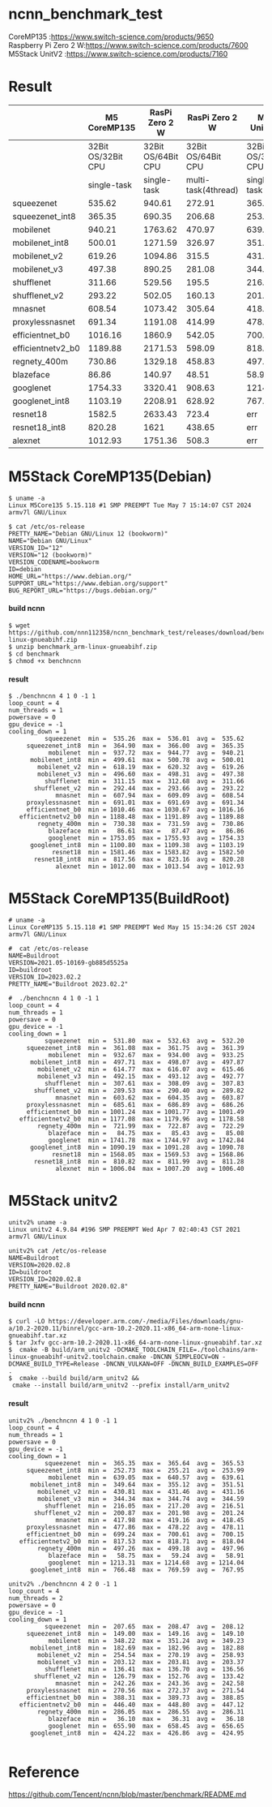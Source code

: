 # ncnn_benchmark_test

CoreMP135 :https://www.switch-science.com/products/9650  
Raspberry Pi Zero 2 W:https://www.switch-science.com/products/7600  
M5Stack UnitV2 :https://www.switch-science.com/products/7160

# Result

||M5 CoreMP135|RasPi Zero 2 W|RasPi Zero 2 W|M5 UnitV2|M5 UnitV2|
| ------ | -------- |------ |-- |-- |-- |
||  32Bit OS/32Bit CPU|  32Bit OS/64Bit CPU|   32Bit OS/64Bit CPU| 32Bit OS/32Bit CPU|  32Bit OS/32Bit CPU|
||  single-task| single-task|  multi-task(4thread)|single-task|  multi-task(2thread)|
|squeezenet|535.62|940.61|272.91|365.53|208.12|
|squeezenet_int8|365.35|690.35|206.68|253.99|149.1|
|mobilenet|940.21|1763.62|470.97|639.61|349.23|
|mobilenet_int8|500.01|1271.59|326.97|351.51|182.88|
|mobilenet_v2|619.26|1094.86|315.5|431.16|258.93|
|mobilenet_v3|497.38|890.25|281.08|344.59|203.37|
|shufflenet|311.66|529.56|195.5|216.51|136.56|
|shufflenet_v2|293.22|502.05|160.13|201.24|133.42|
|mnasnet|608.54|1073.42|305.64|418.45|242.58|
|proxylessnasnet|691.34|1191.08|414.99|478.11|271.54|
|efficientnet_b0|1016.16|1860.9|542.05|700.15|388.85|
|efficientnetv2_b0|1189.88|2171.53|598.09|818.04|447.12|
|regnety_400m|730.86|1329.18|458.83|497.96|286.31|
|blazeface|86.86|140.97|48.51|58.91|36.18|
|googlenet|1754.33|3320.41|908.63|1214.04|656.65|
|googlenet_int8|1103.19|2208.91|628.92|767.95|424.95|
|resnet18|1582.5|2633.43|723.4|err|err|
|resnet18_int8|820.28|1621|438.65|err|err|
|alexnet|1012.93|1751.36|508.3|err|err|




# M5Stack CoreMP135(Debian)

```
$ uname -a
Linux M5Core135 5.15.118 #1 SMP PREEMPT Tue May 7 15:14:07 CST 2024 armv7l GNU/Linux

$ cat /etc/os-release
PRETTY_NAME="Debian GNU/Linux 12 (bookworm)"
NAME="Debian GNU/Linux"
VERSION_ID="12"
VERSION="12 (bookworm)"
VERSION_CODENAME=bookworm
ID=debian
HOME_URL="https://www.debian.org/"
SUPPORT_URL="https://www.debian.org/support"
BUG_REPORT_URL="https://bugs.debian.org/"
```

#### build ncnn 
```
$ wget https://github.com/nnn112358/ncnn_benchmark_test/releases/download/benchmark_arm/benchmark_arm-linux-gnueabihf.zip
$ unzip benchmark_arm-linux-gnueabihf.zip
$ cd benchmark
$ chmod +x benchncnn
```
#### result 

```
$ ./benchncnn 4 1 0 -1 1
loop_count = 4
num_threads = 1
powersave = 0
gpu_device = -1
cooling_down = 1
          squeezenet  min =  535.26  max =  536.01  avg =  535.62
     squeezenet_int8  min =  364.90  max =  366.00  avg =  365.35
           mobilenet  min =  937.72  max =  944.77  avg =  940.21
      mobilenet_int8  min =  499.61  max =  500.78  avg =  500.01
        mobilenet_v2  min =  618.19  max =  620.32  avg =  619.26
        mobilenet_v3  min =  496.60  max =  498.31  avg =  497.38
          shufflenet  min =  311.15  max =  312.68  avg =  311.66
       shufflenet_v2  min =  292.44  max =  293.66  avg =  293.22
             mnasnet  min =  607.94  max =  609.09  avg =  608.54
     proxylessnasnet  min =  691.01  max =  691.69  avg =  691.34
     efficientnet_b0  min = 1010.46  max = 1030.67  avg = 1016.16
   efficientnetv2_b0  min = 1188.48  max = 1191.89  avg = 1189.88
        regnety_400m  min =  730.38  max =  731.59  avg =  730.86
           blazeface  min =   86.61  max =   87.47  avg =   86.86
           googlenet  min = 1753.05  max = 1755.93  avg = 1754.33
      googlenet_int8  min = 1100.80  max = 1109.38  avg = 1103.19
            resnet18  min = 1581.46  max = 1583.82  avg = 1582.50
       resnet18_int8  min =  817.56  max =  823.16  avg =  820.28
             alexnet  min = 1012.00  max = 1013.54  avg = 1012.93

```

# M5Stack CoreMP135(BuildRoot)

```
# uname -a
Linux CoreMP135 5.15.118 #1 SMP PREEMPT Wed May 15 15:34:26 CST 2024 armv7l GNU/Linux

#  cat /etc/os-release
NAME=Buildroot
VERSION=2021.05-10169-gb885d5525a
ID=buildroot
VERSION_ID=2023.02.2
PRETTY_NAME="Buildroot 2023.02.2"

#  ./benchncnn 4 1 0 -1 1
loop_count = 4
num_threads = 1
powersave = 0
gpu_device = -1
cooling_down = 1
          squeezenet  min =  531.80  max =  532.63  avg =  532.20
     squeezenet_int8  min =  361.08  max =  361.75  avg =  361.39
           mobilenet  min =  932.67  max =  934.00  avg =  933.25
      mobilenet_int8  min =  497.71  max =  498.07  avg =  497.87
        mobilenet_v2  min =  614.77  max =  616.07  avg =  615.46
        mobilenet_v3  min =  492.15  max =  493.12  avg =  492.77
          shufflenet  min =  307.61  max =  308.09  avg =  307.83
       shufflenet_v2  min =  289.53  max =  290.40  avg =  289.82
             mnasnet  min =  603.62  max =  604.35  avg =  603.87
     proxylessnasnet  min =  685.61  max =  686.89  avg =  686.26
     efficientnet_b0  min = 1001.24  max = 1001.77  avg = 1001.49
   efficientnetv2_b0  min = 1177.08  max = 1179.96  avg = 1178.58
        regnety_400m  min =  721.99  max =  722.87  avg =  722.29
           blazeface  min =   84.75  max =   85.43  avg =   85.08
           googlenet  min = 1741.78  max = 1744.97  avg = 1742.84
      googlenet_int8  min = 1090.19  max = 1091.28  avg = 1090.78
            resnet18  min = 1568.05  max = 1569.53  avg = 1568.86
       resnet18_int8  min =  810.82  max =  811.99  avg =  811.28
             alexnet  min = 1006.04  max = 1007.20  avg = 1006.40
```


# M5Stack unitv2


```
unitv2% uname -a
Linux unitv2 4.9.84 #196 SMP PREEMPT Wed Apr 7 02:40:43 CST 2021 armv7l GNU/Linux

unitv2% cat /etc/os-release
NAME=Buildroot
VERSION=2020.02.8
ID=buildroot
VERSION_ID=2020.02.8
PRETTY_NAME="Buildroot 2020.02.8"
```

#### build ncnn
```
$ curl -LO https://developer.arm.com/-/media/Files/downloads/gnu-a/10.2-2020.11/binrel/gcc-arm-10.2-2020.11-x86_64-arm-none-linux-gnueabihf.tar.xz
$ tar Jxfv gcc-arm-10.2-2020.11-x86_64-arm-none-linux-gnueabihf.tar.xz
$  cmake -B build/arm_unitv2 -DCMAKE_TOOLCHAIN_FILE=./toolchains/arm-linux-gnueabihf-unitv2.toolchain.cmake -DNCNN_SIMPLEOCV=ON -DCMAKE_BUILD_TYPE=Release -DNCNN_VULKAN=OFF -DNCNN_BUILD_EXAMPLES=OFF .
$  cmake --build build/arm_unitv2 &&
 cmake --install build/arm_unitv2 --prefix install/arm_unitv2
```
#### result

```
unitv2% ./benchncnn 4 1 0 -1 1
loop_count = 4
num_threads = 1
powersave = 0
gpu_device = -1
cooling_down = 1
          squeezenet  min =  365.35  max =  365.64  avg =  365.53
     squeezenet_int8  min =  252.73  max =  255.21  avg =  253.99
           mobilenet  min =  639.05  max =  640.57  avg =  639.61
      mobilenet_int8  min =  349.64  max =  355.12  avg =  351.51
        mobilenet_v2  min =  430.81  max =  431.46  avg =  431.16
        mobilenet_v3  min =  344.34  max =  344.74  avg =  344.59
          shufflenet  min =  216.05  max =  217.20  avg =  216.51
       shufflenet_v2  min =  200.87  max =  201.98  avg =  201.24
             mnasnet  min =  417.98  max =  419.16  avg =  418.45
     proxylessnasnet  min =  477.86  max =  478.22  avg =  478.11
     efficientnet_b0  min =  699.24  max =  700.61  avg =  700.15
   efficientnetv2_b0  min =  817.53  max =  818.71  avg =  818.04
        regnety_400m  min =  497.26  max =  499.18  avg =  497.96
           blazeface  min =   58.75  max =   59.24  avg =   58.91
           googlenet  min = 1213.31  max = 1214.68  avg = 1214.04
      googlenet_int8  min =  766.48  max =  769.59  avg =  767.95

unitv2% ./benchncnn 4 2 0 -1 1
loop_count = 4
num_threads = 2
powersave = 0
gpu_device = -1
cooling_down = 1
          squeezenet  min =  207.65  max =  208.47  avg =  208.12
     squeezenet_int8  min =  149.00  max =  149.16  avg =  149.10
           mobilenet  min =  348.22  max =  351.24  avg =  349.23
      mobilenet_int8  min =  182.69  max =  182.96  avg =  182.88
        mobilenet_v2  min =  254.54  max =  270.19  avg =  258.93
        mobilenet_v3  min =  203.12  max =  203.81  avg =  203.37
          shufflenet  min =  136.41  max =  136.70  avg =  136.56
       shufflenet_v2  min =  126.79  max =  152.76  avg =  133.42
             mnasnet  min =  242.26  max =  243.36  avg =  242.58
     proxylessnasnet  min =  270.56  max =  272.37  avg =  271.54
     efficientnet_b0  min =  388.31  max =  389.73  avg =  388.85
   efficientnetv2_b0  min =  446.40  max =  448.80  avg =  447.12
        regnety_400m  min =  286.05  max =  286.55  avg =  286.31
           blazeface  min =   36.10  max =   36.31  avg =   36.18
           googlenet  min =  655.90  max =  658.45  avg =  656.65
      googlenet_int8  min =  424.22  max =  426.86  avg =  424.95


```




# Reference
https://github.com/Tencent/ncnn/blob/master/benchmark/README.md
